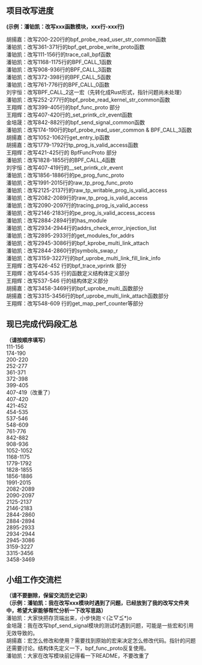 ## 项目改写进度
**(示例：潘铂凯：改写xxx函数模块，xxx行-xxx行)**

胡揚嘉：改写200-220行的bpf_probe_read_user_str_common函数 <br>
潘铂凯：改写361-371行的bpf_get_probe_write_proto函数 <br>
潘铂凯：改写111-156行的trace_call_bpf函数 <br>
潘铂凯：改写1168-1175行的BPF_CALL_1函数 <br>
潘铂凯：改写908-936行的BPF_CALL_3函数 <br>
潘铂凯：改写372-398行的BPF_CALL_5函数 <br>
潘铂凯：改写761-776行的BPF_CALL_0函数 <br>
刘宇恒：改写BPF_CALL_2这一宏（先转化成Rust形式，指针问题尚未处理） <br>
潘铂凯：改写252-277行的bpf_probe_read_kernel_str_common函数 <br>
王翔辉：改写399-405行的bpf_func_proto 部分 <br>
王翔辉：改写407-420行的_set_printk_clr_event函数 <br>
金培晟：改写842-882行的bpf_send_signal_common函数 <br>
潘铂凯：改写174-190行的bpf_probe_read_user_common & BPF_CALL_3函数 <br>
胡揚嘉：改写1052-1062行get_entry_ip函数 <br>
胡揚嘉：改写1779-1792行tp_prog_is_valid_access函数 <br>
王翔辉：改写421-425行的 BpfFuncProto 部分 <br>
潘铂凯：改写1828-1855行的BPF_CALL_4函数 <br>
刘宇恒：改写407-419行的__set_printk_clr_event<br>
潘铂凯：改写1856-1886行的pe_prog_func_proto<br>
潘铂凯：改写1991-2015行的raw_tp_prog_func_proto<br>
潘铂凯：改写2125-2137行的raw_tp_writable_prog_is_valid_access<br>
潘铂凯：改写2082-2089行的raw_tp_prog_is_valid_access<br>
潘铂凯：改写2090-2097行的tracing_prog_is_valid_access<br>
潘铂凯：改写2146-2183行的pe_prog_is_valid_access_access<br>
潘铂凯：改写2884-2894行的has_module<br>
潘铂凯：改写2934-2944行的addrs_check_error_injection_list<br>
潘铂凯：改写2895-2933行的get_modules_for_addrs<br>
潘铂凯：改写2945-3086行的bpf_kprobe_multi_link_attach<br>
潘铂凯：改写2844-2860行的symbols_swap_r<br>
潘铂凯：改写3159-3227行的bpf_uprobe_multi_link_fill_link_info<br>
王翔辉：改写426-452 行的bpf_trace_vprintk 部分 <br>
王翔辉：改写454-535 行的函数定义结构体定义部分 <br>
王翔辉：改写537-546 行的结构体定义部分 <br>
胡揚嘉：改写3458-3469行的bpf_uprobe_multi_函数部分  <br>
胡揚嘉：改写3315-3456行的bpf_uprobe_multi_link_attach函数部分  <br>
王翔辉：改写548-609 行的get_map_perf_counter等部分 <br>

## 现已完成代码段汇总
**（请按顺序填写）** <br>
111-156 <br>
174-190 <br>
200-220 <br>
252-277 <br>
361-371 <br>
372-398 <br>
399-405 <br>
407-419（改重了）<br>
407-420 <br>
421-452 <br>
454-535 <br>
537-546 <br>
548-609 <br>
761-776 <br>
842-882 <br>
908-936 <br>
1052-1052<br>
1168-1175 <br>
1779-1792<br>
1828-1855<br>
1856-1886<br>
1991-2015<br>
2082-2089<br>
2090-2097<br>
2125-2137<br>
2146-2183<br>
2844-2860<br>
2884-2894<br>
2895-2933<br>
2934-2944<br>
2945-3086<br>
3159-3227<br>
3315-3456<br>
3458-3469<br>



## 小组工作交流栏
**（请不要删除，保留交流历史记录）** <br>
**（示例：潘铂凯：我在改写xxx模块时遇到了问题，已经放到了我的改写文件夹中，希望大家能够帮忙分析一下改写思路）** <br>
潘铂凯：大家快把存货端出来，小步快跑ヾ(≧▽≦*)o <br>
金培晟：我在改写bpf_send_signal模块的测试时遇到问题，可能是一些宏和引用无效导致的。 <br>
胡揚嘉：宏怎么修改和使用？需要找到原始的宏来决定怎么修改代码。指针的问题还需要讨论。结构体先定义一下，bpf_func_proto反复使用。<br>
潘铂凯：大家在改写模块前记得看一下README，不要改重了<br>

